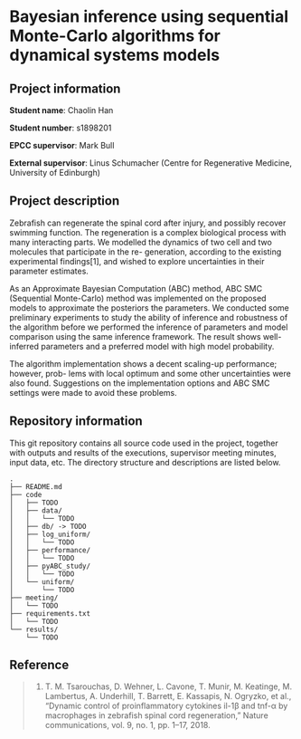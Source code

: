 # Bayesian inference using sequential Monte-Carlo algorithms for dynamical systems models

## Project information

**Student name**: Chaolin Han

**Student number**: s1898201

**EPCC supervisor**: Mark Bull

**External supervisor**: Linus Schumacher (Centre for Regenerative Medicine, University of Edinburgh)

## Project description

Zebrafish can regenerate the spinal cord after injury, and possibly recover swimming function. The regeneration is a complex biological process with many interacting parts. We modelled the dynamics of two cell and two molecules that participate in the re- generation, according to the existing experimental findings[1], and wished to explore uncertainties in their parameter estimates.

As an Approximate Bayesian Computation (ABC) method, ABC SMC (Sequential Monte-Carlo) method was implemented on the proposed models to approximate the posteriors the parameters. We conducted some preliminary experiments to study the ability of inference and robustness of the algorithm before we performed the inference of parameters and model comparison using the same inference framework. The result shows well-inferred parameters and a preferred model with high model probability.

The algorithm implementation shows a decent scaling-up performance; however, prob- lems with local optimum and some other uncertainties were also found. Suggestions on the implementation options and ABC SMC settings were made to avoid these problems.

## Repository information

This git repository contains all source code used in the project, together with outputs and results of the executions, supervisor meeting minutes, input data, etc. The directory structure and descriptions are listed below.

```
.
├── README.md
├── code
│   ├── TODO
│   ├── data/
│   │   └── TODO
│   ├── db/ -> TODO
│   ├── log_uniform/
│   │   └── TODO
│   ├── performance/
│   │   └── TODO
│   ├── pyABC_study/
│   │   └── TODO
│   └── uniform/
│       └── TODO
├── meeting/
│   └── TODO
├── requirements.txt
│   └── TODO
└── results/
    └── TODO
```




## Reference 

> 1. T. M. Tsarouchas, D. Wehner, L. Cavone, T. Munir, M. Keatinge, M. Lambertus, A. Underhill, T. Barrett, E. Kassapis, N. Ogryzko, et al., “Dynamic control of proinflammatory cytokines il-1β and tnf-α by macrophages in zebrafish spinal cord regeneration,” Nature communications, vol. 9, no. 1, pp. 1–17, 2018.
